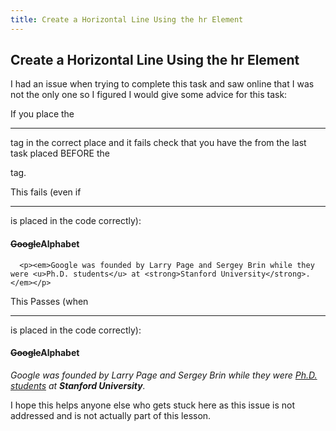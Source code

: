 ```yaml
---
title: Create a Horizontal Line Using the hr Element
---
```

## Create a Horizontal Line Using the hr Element

I had an issue when trying to complete this task and saw online that I was not the only one so I figured I would give some advice for this task: 

If you place the <hr> tag in the correct place and it fails check that you have the <emp> from the last task placed BEFORE the <p> tag.

This fails (even if <hr> is placed in the code correctly):
<h4><s>Google</s>Alphabet</h4>
      
      <p><em>Google was founded by Larry Page and Sergey Brin while they were <u>Ph.D. students</u> at <strong>Stanford University</strong>.</em></p>
      
This Passes (when <hr> is placed in the code correctly):
<h4><s>Google</s>Alphabet</h4>
      
<em><p>Google was founded by Larry Page and Sergey Brin while they were <u>Ph.D. students</u> at <strong>Stanford University</strong>.</em></p></em>

I hope this helps anyone else who gets stuck here as this issue is not addressed and is not actually part of this lesson.
